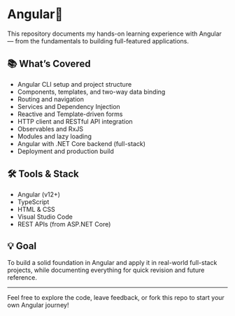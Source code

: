 # Angular🚀

This repository documents my hands-on learning experience with Angular — from the fundamentals to building full-featured applications.

## 📚 What’s Covered

- Angular CLI setup and project structure
- Components, templates, and two-way data binding
- Routing and navigation
- Services and Dependency Injection
- Reactive and Template-driven forms
- HTTP client and RESTful API integration
- Observables and RxJS
- Modules and lazy loading
- Angular with .NET Core backend (full-stack)
- Deployment and production build

## 🛠️ Tools & Stack

- Angular (v12+)
- TypeScript
- HTML & CSS
- Visual Studio Code
- REST APIs (from ASP.NET Core)

## 💡 Goal

To build a solid foundation in Angular and apply it in real-world full-stack projects, while documenting everything for quick revision and future reference.

---

Feel free to explore the code, leave feedback, or fork this repo to start your own Angular journey!
